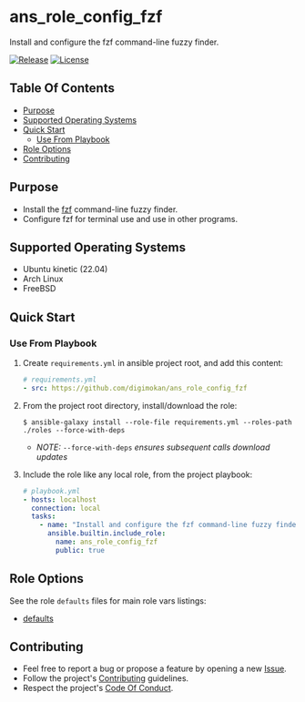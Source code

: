 # ans_role_config_fzf

Install and configure the fzf command-line fuzzy finder.

[![Release](https://img.shields.io/github/release/digimokan/ans_role_config_fzf.svg?label=release)](https://github.com/digimokan/ans_role_config_fzf/releases/latest "Latest Release Notes")
[![License](https://img.shields.io/badge/license-MIT-blue.svg?label=license)](LICENSE.md "Project License")

## Table Of Contents

* [Purpose](#purpose)
* [Supported Operating Systems](#supported-operating-systems)
* [Quick Start](#quick-start)
    * [Use From Playbook](#use-from-playbook)
* [Role Options](#role-options)
* [Contributing](#contributing)

## Purpose

* Install the [fzf](https://github.com/junegunn/fzf) command-line fuzzy finder.
* Configure fzf for terminal use and use in other programs.

## Supported Operating Systems

* Ubuntu kinetic (22.04)
* Arch Linux
* FreeBSD

## Quick Start

### Use From Playbook

1. Create `requirements.yml` in ansible project root, and add this content:

   ```yaml
   # requirements.yml
   - src: https://github.com/digimokan/ans_role_config_fzf
   ```

2. From the project root directory, install/download the role:

   ```shell
   $ ansible-galaxy install --role-file requirements.yml --roles-path ./roles --force-with-deps
   ```

   * _NOTE:_ `--force-with-deps` _ensures subsequent calls download updates_

3. Include the role like any local role, from the project playbook:

   ```yaml
   # playbook.yml
   - hosts: localhost
     connection: local
     tasks:
       - name: "Install and configure the fzf command-line fuzzy finder"
         ansible.builtin.include_role:
           name: ans_role_config_fzf
           public: true
   ```

## Role Options

See the role `defaults` files for main role vars listings:

  * [defaults](../defaults/main/)

## Contributing

* Feel free to report a bug or propose a feature by opening a new
  [Issue](https://github.com/digimokan/ans_role_config_fzf/issues).
* Follow the project's [Contributing](CONTRIBUTING.md) guidelines.
* Respect the project's [Code Of Conduct](CODE_OF_CONDUCT.md).

